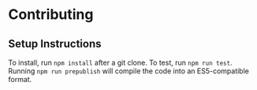 # Contributing

##  Setup Instructions

To install, run `npm install` after a git clone. To test, run `npm run test`. Running `npm run prepublish` will compile the code into an ES5-compatible format.
